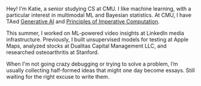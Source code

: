 Hey! I'm Katie, a senior studying CS at CMU. I like machine learning, with a particular interest in multimodal ML and Bayesian statistics. At CMU, I have TAed [Generative AI](https://www.cs.cmu.edu/~mgormley/courses/10423/) and [Principles of Imperative Computation](https://www.cs.cmu.edu/~15122/). 

This summer, I worked on ML-powered video insights at LinkedIn media infrastructure. Previously, I built unsupervised models for testing at Apple Maps, analyzed stocks at Dualitas Capital Management LLC, and researched osteoarthritis at Stanford.  

When I'm not going crazy debugging or trying to solve a problem, I’m usually collecting half-formed ideas that might one day become essays. Still waiting for the right excuse to write them.
